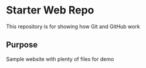 # Starter Web Repo

This repository is for showing how Git and GitHub work

## Purpose

Sample website with plenty of files for demo